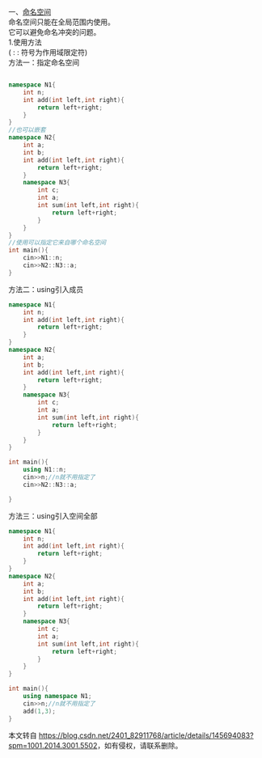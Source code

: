  

一、[命名空间](https://so.csdn.net/so/search?q=%E5%91%BD%E5%90%8D%E7%A9%BA%E9%97%B4&spm=1001.2101.3001.7020)  
命名空间只能在全局范围内使用。  
它可以避免命名冲突的问题。  
1.使用方法  
( : : 符号为作用域限定符)  
方法一：指定命名空间

```cpp

namespace N1{
    int n;
    int add(int left,int right){
        return left+right;
    }
}
//也可以嵌套
namespace N2{
    int a;
    int b;
    int add(int left,int right){
        return left+right;
    }
    namespace N3{
        int c;
        int a;
        int sum(int left,int right){
            return left+right;
        }
    }
}
//使用可以指定它来自哪个命名空间
int main(){
    cin>>N1::n;
    cin>>N2::N3::a;
}
```

方法二：using引入成员

```cpp
namespace N1{
    int n;
    int add(int left,int right){
        return left+right;
    }
}
namespace N2{
    int a;
    int b;
    int add(int left,int right){
        return left+right;
    }
    namespace N3{
        int c;
        int a;
        int sum(int left,int right){
            return left+right;
        }
    }
}

int main(){
    using N1::n;
    cin>>n;//n就不用指定了
    cin>>N2::N3::a;

}
```

方法三：using引入空间全部

```cpp
namespace N1{
    int n;
    int add(int left,int right){
        return left+right;
    }
}
namespace N2{
    int a;
    int b;
    int add(int left,int right){
        return left+right;
    }
    namespace N3{
        int c;
        int a;
        int sum(int left,int right){
            return left+right;
        }
    }
}

int main(){
    using namespace N1;
    cin>>n;//n就不用指定了
    add(1,3);
}
```

本文转自 <https://blog.csdn.net/2401_82911768/article/details/145694083?spm=1001.2014.3001.5502>，如有侵权，请联系删除。